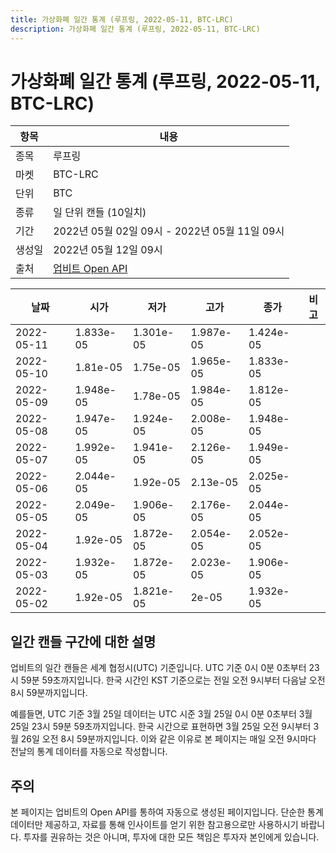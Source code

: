 ```yaml
---
title: 가상화폐 일간 통계 (루프링, 2022-05-11, BTC-LRC)
description: 가상화폐 일간 통계 (루프링, 2022-05-11, BTC-LRC)
---
```



가상화폐 일간 통계 (루프링, 2022-05-11, BTC-LRC)
===

|항목|내용|
|--|--|
|종목|루프링|
|마켓|BTC-LRC|
|단위|BTC|
|종류|일 단위 캔들 (10일치)|
|기간|2022년 05월 02일 09시 - 2022년 05월 11일 09시|
|생성일|2022년 05월 12일 09시|
|출처|[업비트 Open API](https://docs.upbit.com)|


|날짜|시가|저가|고가|종가|비고|
|--|--|--|--|--|--|
|2022-05-11|1.833e-05|1.301e-05|1.987e-05|1.424e-05|    |
|2022-05-10|1.81e-05|1.75e-05|1.965e-05|1.833e-05|    |
|2022-05-09|1.948e-05|1.78e-05|1.984e-05|1.812e-05|    |
|2022-05-08|1.947e-05|1.924e-05|2.008e-05|1.948e-05|    |
|2022-05-07|1.992e-05|1.941e-05|2.126e-05|1.949e-05|    |
|2022-05-06|2.044e-05|1.92e-05|2.13e-05|2.025e-05|    |
|2022-05-05|2.049e-05|1.906e-05|2.176e-05|2.044e-05|    |
|2022-05-04|1.92e-05|1.872e-05|2.054e-05|2.052e-05|    |
|2022-05-03|1.932e-05|1.872e-05|2.023e-05|1.906e-05|    |
|2022-05-02|1.92e-05|1.821e-05|2e-05|1.932e-05|    |


일간 캔들 구간에 대한 설명
---


업비트의 일간 캔들은 세계 협정시(UTC) 기준입니다. 
UTC 기준 0시 0분 0초부터 23시 59분 59초까지입니다. 
한국 시간인 KST 기준으로는 전일 오전 9시부터 다음날 오전 8시 59분까지입니다. 


예를들면, UTC 기준 3월 25일 데이터는 UTC 시준 3월 25일 0시 0분 0초부터 3월 25일 23시 59분 59초까지입니다. 
한국 시간으로 표현하면 3월 25일 오전 9시부터 3월 26일 오전 8시 59분까지입니다. 
이와 같은 이유로 본 페이지는 매일 오전 9시마다 전날의 통계 데이터를 자동으로 작성합니다. 


주의
---


본 페이지는 업비트의 Open API를 통하여 자동으로 생성된 페이지입니다. 
단순한 통계 데이터만 제공하고, 자료를 통해 인사이트를 얻기 위한 참고용으로만 사용하시기 바랍니다. 
투자를 권유하는 것은 아니며, 투자에 대한 모든 책임은 투자자 본인에게 있습니다. 

